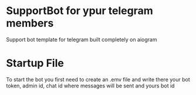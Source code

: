 # SupportBot for ypur telegram members
Support bot template for telegram built completely on aiogram

# Startup File
To start the bot you first need to create an .emv file and write there your bot token, admin id, chat id where messages will be sent and yours bot id
